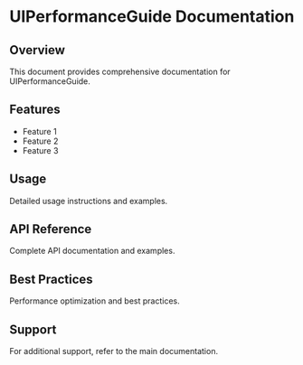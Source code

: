 # UIPerformanceGuide Documentation

## Overview

This document provides comprehensive documentation for UIPerformanceGuide.

## Features

- Feature 1
- Feature 2
- Feature 3

## Usage

Detailed usage instructions and examples.

## API Reference

Complete API documentation and examples.

## Best Practices

Performance optimization and best practices.

## Support

For additional support, refer to the main documentation.
